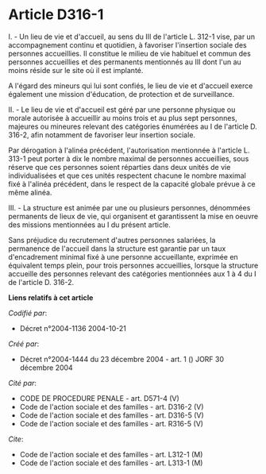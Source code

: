 # Article D316-1

I. - Un lieu de vie et d'accueil, au sens du III de l'article L. 312-1 vise, par un accompagnement continu et quotidien, à
favoriser l'insertion sociale des personnes accueillies. Il constitue le milieu de vie habituel et commun des personnes
accueillies et des permanents mentionnés au III dont l'un au moins réside sur le site où il est implanté.

A l'égard des mineurs qui lui sont confiés, le lieu de vie et d'accueil exerce également une mission d'éducation, de
protection et de surveillance.

II. - Le lieu de vie et d'accueil est géré par une personne physique ou morale autorisée à accueillir au moins trois et au
plus sept personnes, majeures ou mineures relevant des catégories énumérées au I de l'article D. 316-2, afin notamment de
favoriser leur insertion sociale.

Par dérogation à l'alinéa précédent, l'autorisation mentionnée à l'article L. 313-1 peut porter à dix le nombre maximal de
personnes accueillies, sous réserve que ces personnes soient réparties dans deux unités de vie individualisées et que ces
unités respectent chacune le nombre maximal fixé à l'alinéa précédent, dans le respect de la capacité globale prévue à ce
même alinéa.

III. - La structure est animée par une ou plusieurs personnes, dénommées permanents de lieux de vie, qui organisent et
garantissent la mise en oeuvre des missions mentionnées au I du présent article.

Sans préjudice du recrutement d'autres personnes salariées, la permanence de l'accueil dans la structure est garantie par un
taux d'encadrement minimal fixé à une personne accueillante, exprimée en équivalent temps plein, pour trois personnes
accueillies, lorsque la structure accueille des personnes relevant des catégories mentionnées aux 1 à 4 du I de l'article D.
316-2.

**Liens relatifs à cet article**

_Codifié par_:

  - Décret n°2004-1136 2004-10-21

_Créé par_:

  - Décret n°2004-1444 du 23 décembre 2004 - art. 1 () JORF 30 décembre 2004

_Cité par_:

  - CODE DE PROCEDURE PENALE - art. D571-4 (V)
  - Code de l'action sociale et des familles - art. D316-2 (V)
  - Code de l'action sociale et des familles - art. D316-5 (V)
  - Code de l'action sociale et des familles - art. R316-5 (V)

_Cite_:

  - Code de l'action sociale et des familles - art. L312-1 (M)
  - Code de l'action sociale et des familles - art. L313-1 (M)
